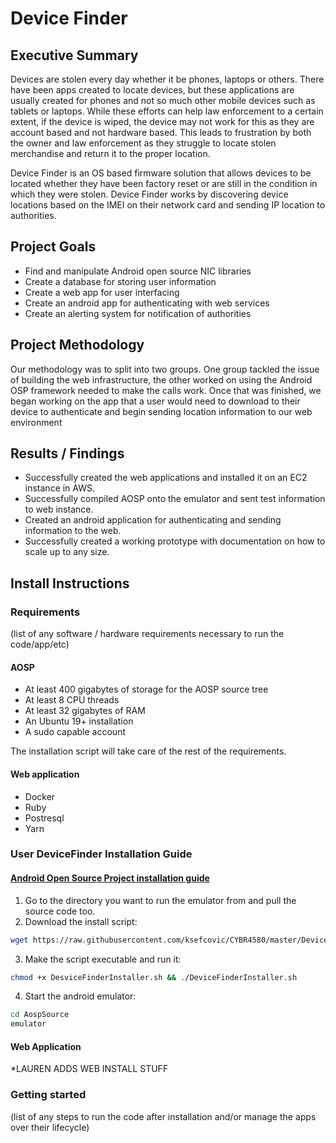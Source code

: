 # Device Finder
## Executive Summary
Devices are stolen every day whether it be phones, laptops or others. There have been apps created to locate devices, but these applications are usually created for phones and not so much other mobile devices such as tablets or laptops. While these efforts can help law enforcement to a certain extent, if the device is wiped, the device may not work for this as they are account based and not hardware based. This leads to frustration by both the owner and law enforcement as they struggle to locate stolen merchandise and return it to the proper location.

Device Finder is an OS based firmware solution that allows devices to be located whether they have been factory reset or are still in the condition in which they were stolen. Device Finder works by discovering device locations based on the IMEI on their network card and sending IP location to authorities.

## Project Goals
* Find and manipulate Android open source NIC libraries
* Create a database for storing user information
* Create a web app for user interfacing
* Create an android app for authenticating with web services
* Create an alerting system for notification of authorities

## Project Methodology
Our methodology was to split into two groups. One group tackled the issue of building the web infrastructure, the other worked on using the Android OSP framework needed to make the calls work. Once that was finished, we began working on the app that a user would need to download to their device to authenticate and begin sending location information to our web environment

## Results / Findings

* Successfully created the web applications and installed it on an EC2 instance in AWS.
* Successfully compiled AOSP onto the emulator and sent test information to web instance.
* Created an android application for authenticating and sending information to the web.
* Successfully created a working prototype with documentation on how to scale up to any size.

## Install Instructions
### Requirements
(list of any software / hardware requirements necessary to run the code/app/etc)
#### AOSP
* At least 400 gigabytes of storage for the AOSP source tree
* At least 8 CPU threads
* At least 32 gigabytes of RAM
* An Ubuntu 19+ installation
* A sudo capable account

The installation script will take care of the rest of the requirements.

#### Web application
* Docker
* Ruby
* Postresql
* Yarn

### User DeviceFinder Installation Guide
#### [Android Open Source Project installation guide](https://github.com/ksefcovic/CYBR4580/blob/master/AndroidDocumentation/User-GetRunning.md)
1. Go to the directory you want to run the emulator from and pull the source code too.
2. Download the install script:
```bash
wget https://raw.githubusercontent.com/ksefcovic/CYBR4580/master/DeviceFinderInstaller.sh
```
3. Make the script executable and run it:
```bash
chmod +x DesviceFinderInstaller.sh && ./DeviceFinderInstaller.sh
```
4. Start the android emulator:
```bash
cd AospSource
emulator
```

#### Web Application
*LAUREN ADDS WEB INSTALL STUFF


### Getting started
(list of any steps to run the code after installation and/or manage the apps over their lifecycle)

